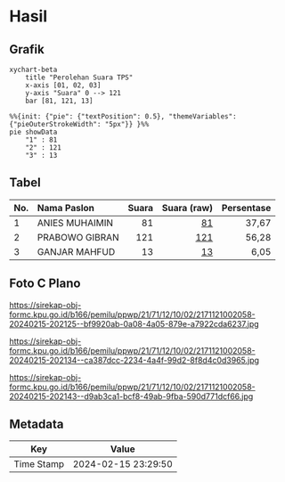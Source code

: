 # Hasil

## Grafik

```mermaid
xychart-beta
    title "Perolehan Suara TPS"
    x-axis [01, 02, 03]
    y-axis "Suara" 0 --> 121
    bar [81, 121, 13]
```

```mermaid
%%{init: {"pie": {"textPosition": 0.5}, "themeVariables": {"pieOuterStrokeWidth": "5px"}} }%%
pie showData
    "1" : 81
    "2" : 121
    "3" : 13
```

## Tabel

| No. | Nama Paslon    | Suara | Suara (raw) | Persentase |
|:--- |:-------------- | -----:| -----------:| ----------:|
| 1   | ANIES MUHAIMIN | 81    | [81][p-1]   | 37,67      |
| 2   | PRABOWO GIBRAN | 121   | [121][p-2]  | 56,28      |
| 3   | GANJAR MAHFUD  | 13    | [13][p-3]   | 6,05       |


[p-1]: https://github.com/gigit-pemilu/pemilu-2024-21-kepulauan-riau/blob/main/pilpres/hitung-suara/sub/21-kepulauan-riau/sub/71-kota-batam/sub/12-batu-aji/sub/1002-buliang/sub/058-tps/sub/paslon-1.txt
[p-2]: https://github.com/gigit-pemilu/pemilu-2024-21-kepulauan-riau/blob/main/pilpres/hitung-suara/sub/21-kepulauan-riau/sub/71-kota-batam/sub/12-batu-aji/sub/1002-buliang/sub/058-tps/sub/paslon-2.txt
[p-3]: https://github.com/gigit-pemilu/pemilu-2024-21-kepulauan-riau/blob/main/pilpres/hitung-suara/sub/21-kepulauan-riau/sub/71-kota-batam/sub/12-batu-aji/sub/1002-buliang/sub/058-tps/sub/paslon-3.txt

## Foto C Plano

https://sirekap-obj-formc.kpu.go.id/b166/pemilu/ppwp/21/71/12/10/02/2171121002058-20240215-202125--bf9920ab-0a08-4a05-879e-a7922cda6237.jpg

https://sirekap-obj-formc.kpu.go.id/b166/pemilu/ppwp/21/71/12/10/02/2171121002058-20240215-202134--ca387dcc-2234-4a4f-99d2-8f8d4c0d3965.jpg

https://sirekap-obj-formc.kpu.go.id/b166/pemilu/ppwp/21/71/12/10/02/2171121002058-20240215-202143--d9ab3ca1-bcf8-49ab-9fba-590d771dcf66.jpg


## Metadata

| Key        | Value               |
| ---------- | ------------------- |
| Time Stamp | 2024-02-15 23:29:50 |



